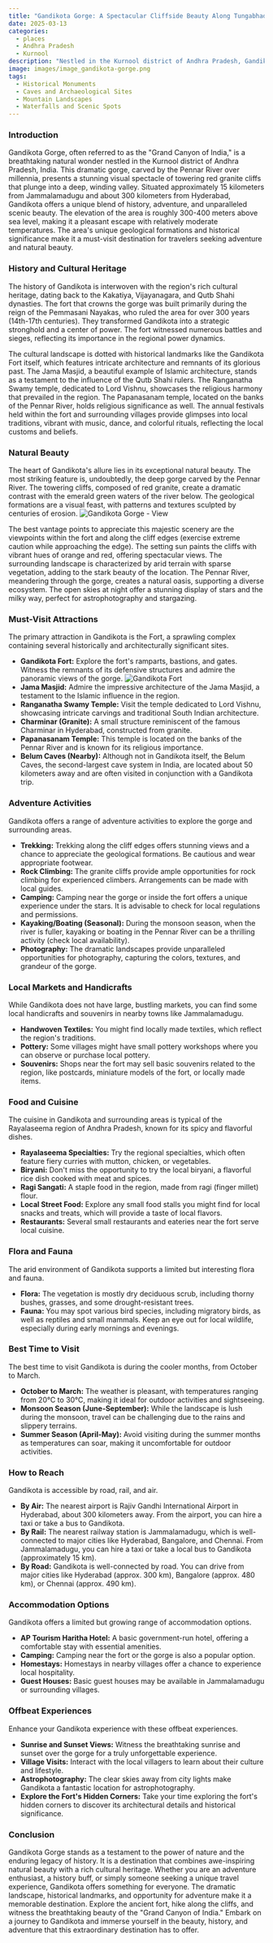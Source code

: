 ```yaml
---
title: "Gandikota Gorge: A Spectacular Cliffside Beauty Along Tungabhadra River"
date: 2025-03-13
categories:
  - places
  - Andhra Pradesh
  - Kurnool
description: "Nestled in the Kurnool district of Andhra Pradesh, Gandikota Gorge is a breathtaking natural wonder known for its massive sandstone cliffs that rise along the Tungabhadra River. It offers an array of adventure activities like rock climbing, hiking, and boating, making it a must-visit destination for nature enthusiasts and adventure seekers."
image: images/image_gandikota-gorge.png
tags: 
  - Historical Monuments
  - Caves and Archaeological Sites
  - Mountain Landscapes
  - Waterfalls and Scenic Spots
---
```



### **Introduction**

Gandikota Gorge, often referred to as the "Grand Canyon of India," is a breathtaking natural wonder nestled in the Kurnool district of Andhra Pradesh, India. This dramatic gorge, carved by the Pennar River over millennia, presents a stunning visual spectacle of towering red granite cliffs that plunge into a deep, winding valley. Situated approximately 15 kilometers from Jammalamadugu and about 300 kilometers from Hyderabad, Gandikota offers a unique blend of history, adventure, and unparalleled scenic beauty. The elevation of the area is roughly 300-400 meters above sea level, making it a pleasant escape with relatively moderate temperatures. The area's unique geological formations and historical significance make it a must-visit destination for travelers seeking adventure and natural beauty.

### **History and Cultural Heritage**

The history of Gandikota is interwoven with the region's rich cultural heritage, dating back to the Kakatiya, Vijayanagara, and Qutb Shahi dynasties. The fort that crowns the gorge was built primarily during the reign of the Pemmasani Nayakas, who ruled the area for over 300 years (14th-17th centuries). They transformed Gandikota into a strategic stronghold and a center of power. The fort witnessed numerous battles and sieges, reflecting its importance in the regional power dynamics.

The cultural landscape is dotted with historical landmarks like the Gandikota Fort itself, which features intricate architecture and remnants of its glorious past. The Jama Masjid, a beautiful example of Islamic architecture, stands as a testament to the influence of the Qutb Shahi rulers. The Ranganatha Swamy temple, dedicated to Lord Vishnu, showcases the religious harmony that prevailed in the region. The Papanasanam temple, located on the banks of the Pennar River, holds religious significance as well. The annual festivals held within the fort and surrounding villages provide glimpses into local traditions, vibrant with music, dance, and colorful rituals, reflecting the local customs and beliefs.

### **Natural Beauty**

The heart of Gandikota's allure lies in its exceptional natural beauty. The most striking feature is, undoubtedly, the deep gorge carved by the Pennar River. The towering cliffs, composed of red granite, create a dramatic contrast with the emerald green waters of the river below. The geological formations are a visual feast, with patterns and textures sculpted by centuries of erosion. <img src="placeholder_image_gorge_view.jpg" alt="Gandikota Gorge - View">

The best vantage points to appreciate this majestic scenery are the viewpoints within the fort and along the cliff edges (exercise extreme caution while approaching the edge). The setting sun paints the cliffs with vibrant hues of orange and red, offering spectacular views. The surrounding landscape is characterized by arid terrain with sparse vegetation, adding to the stark beauty of the location. The Pennar River, meandering through the gorge, creates a natural oasis, supporting a diverse ecosystem. The open skies at night offer a stunning display of stars and the milky way, perfect for astrophotography and stargazing.

### **Must-Visit Attractions**

The primary attraction in Gandikota is the Fort, a sprawling complex containing several historically and architecturally significant sites.

*   **Gandikota Fort:** Explore the fort's ramparts, bastions, and gates. Witness the remnants of its defensive structures and admire the panoramic views of the gorge. <img src="placeholder_image_gandikota_fort.jpg" alt="Gandikota Fort">
*   **Jama Masjid:** Admire the impressive architecture of the Jama Masjid, a testament to the Islamic influence in the region.
*   **Ranganatha Swamy Temple:** Visit the temple dedicated to Lord Vishnu, showcasing intricate carvings and traditional South Indian architecture.
*   **Charminar (Granite):** A small structure reminiscent of the famous Charminar in Hyderabad, constructed from granite.
*   **Papanasanam Temple:** This temple is located on the banks of the Pennar River and is known for its religious importance.
*   **Belum Caves (Nearby):** Although not in Gandikota itself, the Belum Caves, the second-largest cave system in India, are located about 50 kilometers away and are often visited in conjunction with a Gandikota trip.

### **Adventure Activities**

Gandikota offers a range of adventure activities to explore the gorge and surrounding areas.

*   **Trekking:** Trekking along the cliff edges offers stunning views and a chance to appreciate the geological formations. Be cautious and wear appropriate footwear.
*   **Rock Climbing:** The granite cliffs provide ample opportunities for rock climbing for experienced climbers. Arrangements can be made with local guides.
*   **Camping:** Camping near the gorge or inside the fort offers a unique experience under the stars. It is advisable to check for local regulations and permissions.
*   **Kayaking/Boating (Seasonal):** During the monsoon season, when the river is fuller, kayaking or boating in the Pennar River can be a thrilling activity (check local availability).
*   **Photography:** The dramatic landscapes provide unparalleled opportunities for photography, capturing the colors, textures, and grandeur of the gorge.

### **Local Markets and Handicrafts**

While Gandikota does not have large, bustling markets, you can find some local handicrafts and souvenirs in nearby towns like Jammalamadugu.

*   **Handwoven Textiles:** You might find locally made textiles, which reflect the region's traditions.
*   **Pottery:** Some villages might have small pottery workshops where you can observe or purchase local pottery.
*   **Souvenirs:** Shops near the fort may sell basic souvenirs related to the region, like postcards, miniature models of the fort, or locally made items.

### **Food and Cuisine**

The cuisine in Gandikota and surrounding areas is typical of the Rayalaseema region of Andhra Pradesh, known for its spicy and flavorful dishes.

*   **Rayalaseema Specialties:** Try the regional specialties, which often feature fiery curries with mutton, chicken, or vegetables.
*   **Biryani:** Don't miss the opportunity to try the local biryani, a flavorful rice dish cooked with meat and spices.
*   **Ragi Sangati:** A staple food in the region, made from ragi (finger millet) flour.
*   **Local Street Food:** Explore any small food stalls you might find for local snacks and treats, which will provide a taste of local flavors.
*   **Restaurants:** Several small restaurants and eateries near the fort serve local cuisine.

### **Flora and Fauna**

The arid environment of Gandikota supports a limited but interesting flora and fauna.

*   **Flora:** The vegetation is mostly dry deciduous scrub, including thorny bushes, grasses, and some drought-resistant trees.
*   **Fauna:** You may spot various bird species, including migratory birds, as well as reptiles and small mammals. Keep an eye out for local wildlife, especially during early mornings and evenings.

### **Best Time to Visit**

The best time to visit Gandikota is during the cooler months, from October to March.

*   **October to March:** The weather is pleasant, with temperatures ranging from 20°C to 30°C, making it ideal for outdoor activities and sightseeing.
*   **Monsoon Season (June-September):** While the landscape is lush during the monsoon, travel can be challenging due to the rains and slippery terrains.
*   **Summer Season (April-May):** Avoid visiting during the summer months as temperatures can soar, making it uncomfortable for outdoor activities.

### **How to Reach**

Gandikota is accessible by road, rail, and air.

*   **By Air:** The nearest airport is Rajiv Gandhi International Airport in Hyderabad, about 300 kilometers away. From the airport, you can hire a taxi or take a bus to Gandikota.
*   **By Rail:** The nearest railway station is Jammalamadugu, which is well-connected to major cities like Hyderabad, Bangalore, and Chennai. From Jammalamadugu, you can hire a taxi or take a local bus to Gandikota (approximately 15 km).
*   **By Road:** Gandikota is well-connected by road. You can drive from major cities like Hyderabad (approx. 300 km), Bangalore (approx. 480 km), or Chennai (approx. 490 km).

### **Accommodation Options**

Gandikota offers a limited but growing range of accommodation options.

*   **AP Tourism Haritha Hotel:** A basic government-run hotel, offering a comfortable stay with essential amenities.
*   **Camping:** Camping near the fort or the gorge is also a popular option.
*   **Homestays:** Homestays in nearby villages offer a chance to experience local hospitality.
*   **Guest Houses:** Basic guest houses may be available in Jammalamadugu or surrounding villages.

### **Offbeat Experiences**

Enhance your Gandikota experience with these offbeat experiences.

*   **Sunrise and Sunset Views:** Witness the breathtaking sunrise and sunset over the gorge for a truly unforgettable experience.
*   **Village Visits:** Interact with the local villagers to learn about their culture and lifestyle.
*   **Astrophotography:** The clear skies away from city lights make Gandikota a fantastic location for astrophotography.
*   **Explore the Fort's Hidden Corners:** Take your time exploring the fort's hidden corners to discover its architectural details and historical significance.

### **Conclusion**

Gandikota Gorge stands as a testament to the power of nature and the enduring legacy of history. It is a destination that combines awe-inspiring natural beauty with a rich cultural heritage. Whether you are an adventure enthusiast, a history buff, or simply someone seeking a unique travel experience, Gandikota offers something for everyone. The dramatic landscape, historical landmarks, and opportunity for adventure make it a memorable destination. Explore the ancient fort, hike along the cliffs, and witness the breathtaking beauty of the "Grand Canyon of India." Embark on a journey to Gandikota and immerse yourself in the beauty, history, and adventure that this extraordinary destination has to offer.


